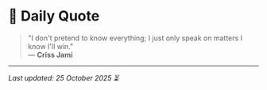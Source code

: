 # 📜 Daily Quote

> "I don't pretend to know everything; I just only speak on matters I know I'll win."  
> — **Criss Jami**

---

_Last updated: 25 October 2025 ⏳_

